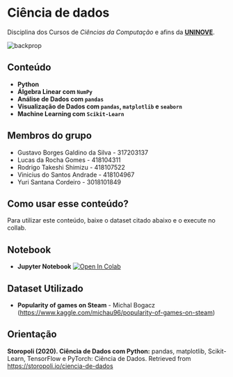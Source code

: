 # Ciência de dados
Disciplina dos Cursos de *Ciências da Computação* e afins da [**UNINOVE**](https://www.uninove.br).

![backprop](https://cdn.akamai.steamstatic.com/store/home/store_home_share.jpg)

## Conteúdo
* **Python**
* **Álgebra Linear com `NumPy`**
* **Análise de Dados com `pandas`**
* **Visualização de Dados com `pandas`, `matplotlib` e `seaborn`**
* **Machine Learning com `Scikit-Learn`**

## Membros do grupo

* Gustavo Borges Galdino da Silva - 317203137
* Lucas da Rocha Gomes - 418104311
* Rodrigo Takeshi Shimizu - 418107522
* Vinicius do Santos Andrade - 418104967
* Yuri Santana Cordeiro - 3018101849

## Como usar esse conteúdo?
Para utilizar este conteúdo, baixe o dataset citado abaixo e o execute no collab.

## Notebook

* **Jupyter Notebook**  [![Open In Colab](https://colab.research.google.com/assets/colab-badge.svg)](#PATHTONOTEBOOK)
 
## Dataset Utilizado

* **Popularity of games on Steam** - Michal Bogacz (https://www.kaggle.com/michau96/popularity-of-games-on-steam)

## Orientação
**Storopoli (2020). Ciência de Dados com Python:** pandas, matplotlib, Scikit-Learn, TensorFlow e PyTorch: Ciência de Dados. Retrieved from https://storopoli.io/ciencia-de-dados

